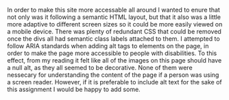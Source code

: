 In order to make this site more accessable all around I wanted to enure that not only was it following a semantic HTML layout, but that it also was a little more adaptive to different screen sizes so it could be more easily viewed on a mobile device. 
There was plenty of redundant CSS that could be removed once the divs all had semantic class labels attached to them. 
I attempted to follow ARIA standards when adding alt tags to elements on the page, in order to make the page more accessible to people with disabilities. 
To this effect, from my reading it felt like all of the images on this page should have a null alt, as they all seemed to be decorative. None of them were nessecary for understanding the content of the page if a person was using a screen reader.
 However, if it is preferable to include alt text for the sake of this assignment I would be happy to add some. 